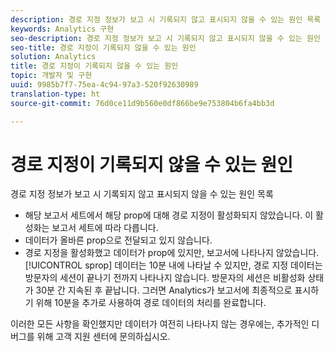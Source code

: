 ```yaml
---
description: 경로 지정 정보가 보고 시 기록되지 않고 표시되지 않을 수 있는 원인 목록
keywords: Analytics 구현
seo-description: 경로 지정 정보가 보고 시 기록되지 않고 표시되지 않을 수 있는 원인 목록
seo-title: 경로 지정이 기록되지 않을 수 있는 원인
solution: Analytics
title: 경로 지정이 기록되지 않을 수 있는 원인
topic: 개발자 및 구현
uuid: 9985b7f7-75ea-4c94-97a3-520f92630989
translation-type: ht
source-git-commit: 76d0ce11d9b560e0df866be9e753804b6fa4bb3d

---
```



# 경로 지정이 기록되지 않을 수 있는 원인

경로 지정 정보가 보고 시 기록되지 않고 표시되지 않을 수 있는 원인 목록

* 해당 보고서 세트에서 해당 prop에 대해 경로 지정이 활성화되지 않았습니다. 이 활성화는 보고서 세트에 따라 다릅니다.
* 데이터가 올바른 prop으로 전달되고 있지 않습니다.
* 경로 지정을 활성화했고 데이터가 prop에 있지만, 보고서에 나타나지 않았습니다. [!UICONTROL sprop] 데이터는 10분 내에 나타날 수 있지만, 경로 지정 데이터는 방문자의 세션이 끝나기 전까지 나타나지 않습니다. 방문자의 세션은 비활성화 상태가 30분 간 지속된 후 끝납니다. 그러면 Analytics가 보고서에 최종적으로 표시하기 위해 10분을 추가로 사용하여 경로 데이터의 처리를 완료합니다.

이러한 모든 사항을 확인했지만 데이터가 여전히 나타나지 않는 경우에는, 추가적인 디버그를 위해 고객 지원 센터에 문의하십시오.
